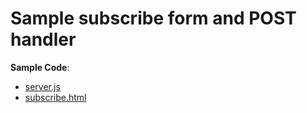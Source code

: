 # Sample subscribe form and POST handler

**Sample Code**: 
- [server.js](server.js)
- [subscribe.html](public/subscribe.html)
